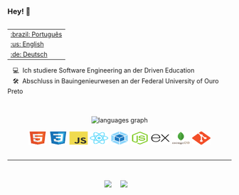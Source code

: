 ### Hey! 👋

<table align="right">
 <tr><td><a href="README.md">:brazil:&nbsp;Português</a></td></tr>
 <tr><td><a href="README_en.md">:us:&nbsp;English</a></td></tr>
 <tr><td><a href="README_de.md">:de:&nbsp;Deutsch</a></td></tr>
</table>

</br>

&nbsp;&nbsp;&nbsp;:computer: &nbsp;Ich studiere Software Engineering an der Driven Education </br>
&nbsp;&nbsp;&nbsp;:hammer_and_wrench: &nbsp;Abschluss in Bauingenieurwesen an der Federal University of Ouro Preto

</br>
</br>

<div align="center">
  <img src="https://github-readme-stats.vercel.app/api/top-langs?locale=en&hide_title=false&layout=compact&card_width=320&langs_count=5&theme=dracula&hide_border=false&username=AnaLauraFFerraz" height="150" alt="languages graph"  />
</div>

</br>

<div align="center">
  <img src="https://raw.githubusercontent.com/devicons/devicon/1119b9f84c0290e0f0b38982099a2bd027a48bf1/icons/html5/html5-original.svg" height="30" width="42" alt="HTML5"  />
  <img src="https://raw.githubusercontent.com/devicons/devicon/1119b9f84c0290e0f0b38982099a2bd027a48bf1/icons/css3/css3-original.svg" height="30" width="42" alt="CSS3"  />
  <img src="https://raw.githubusercontent.com/devicons/devicon/1119b9f84c0290e0f0b38982099a2bd027a48bf1/icons/javascript/javascript-original.svg" height="30" width="42" alt="Javascript"  />
  <img src="https://raw.githubusercontent.com/devicons/devicon/1119b9f84c0290e0f0b38982099a2bd027a48bf1/icons/react/react-original.svg" height="30" width="42" alt="React"  />
  <img src="https://raw.githubusercontent.com/devicons/devicon/1119b9f84c0290e0f0b38982099a2bd027a48bf1/icons/webpack/webpack-original.svg" height="30" width="42" alt="Webpack"  />
  <img src="https://raw.githubusercontent.com/devicons/devicon/1119b9f84c0290e0f0b38982099a2bd027a48bf1/icons/nodejs/nodejs-plain.svg" height="30" width="42" alt="Node.js"  />
  <img src="https://raw.githubusercontent.com/devicons/devicon/1119b9f84c0290e0f0b38982099a2bd027a48bf1/icons/express/express-original.svg" height="30" width="42" alt="Express"  />
  <img src="https://raw.githubusercontent.com/devicons/devicon/1119b9f84c0290e0f0b38982099a2bd027a48bf1/icons/mongodb/mongodb-original-wordmark.svg" height="30" width="42" alt="MongoDB"  />
  <img src="https://raw.githubusercontent.com/devicons/devicon/1119b9f84c0290e0f0b38982099a2bd027a48bf1/icons/git/git-original.svg" height="30" width="42" alt="Git"  />
</div>

</br>

---

</br>

<p align="center">
  <a href="mailto:analaurafferraz@gmail.com?subject=Olá%20Ana"><img src="https://img.shields.io/badge/gmail-%23D14836.svg?&style=for-the-badge&logo=gmail&logoColor=white" /></a>&nbsp;&nbsp;&nbsp;&nbsp;
  <a href="https://www.linkedin.com/in/ana-laura-ferraz/"><img src="https://img.shields.io/badge/linkedin-%230077B5.svg?&style=for-the-badge&logo=linkedin&logoColor=white" /></a>&nbsp;&nbsp;&nbsp;&nbsp;
</p>
